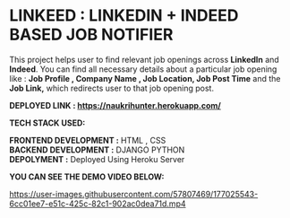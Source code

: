 # LINKEED : LINKEDIN + INDEED BASED JOB NOTIFIER
 
This project helps user to find relevant job openings across **LinkedIn** and **Indeed**. You can find all necessary details about a particular job opening like : **Job Profile , Company Name , Job Location, Job Post Time** and the **Job Link,** which redirects user to that job opening post.

**DEPLOYED LINK : https://naukrihunter.herokuapp.com/**


**TECH STACK USED:**

**FRONTEND DEVELOPMENT :** HTML , CSS<br/>
**BACKEND DEVELOPMENT :** DJANGO PYTHON<br/>
**DEPOLYMENT :** Deployed Using Heroku Server<br/>


**YOU CAN SEE THE DEMO VIDEO BELOW:**

https://user-images.githubusercontent.com/57807469/177025543-6cc01ee7-e51c-425c-82c1-902ac0dea71d.mp4

